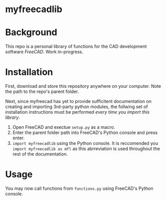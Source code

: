 # myfreecadlib
# Background
This repo is a personal library of functions for the CAD development software *FreeCAD*. Work in-progress.

# Installation
First, download and store this repository anywhere on your computer. Note the path to the repo's parent folder. 

Next, since myfreecad has yet to provide sufficitent documentation on creating and importing 3rd-party python modules, the follwing set of installation instructions must be performed *every time you import this library*. 
1. Open FreeCAD and exectue `setup.py` as a macro. 
2. Enter the parent folder path into FreeCAD's Python console and press enter. 
3. `import myfreecadlib` using the Python console. It is reccomended you `import myfreecadlib as mfl` as this abrreviation is used throughout the rest of the documentation. 

# Usage
You may now call functions from `functions.py` using FreeCAD's Python console.

